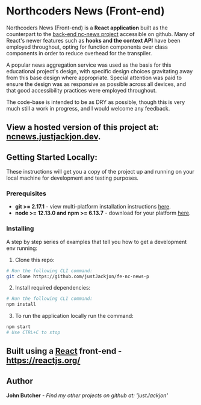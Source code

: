 # **Northcoders News (Front-end)**

Northcoders News (Front-end) is a **React application** built as the counterpart to the [back-end nc-news project](https://github.com/justJackjon/be-nc-news) accessible on github. Many of React's newer features such as **hooks and the context API** have been employed throughout, opting for function components over class components in order to reduce overhead for the transpiler.

A popular news aggregation service was used as the basis for this educational project's design, with specific design choices gravitating away from this base design where appropriate. Special attention was paid to ensure the design was as responsive as possible across all devices, and that good accessibility practices were employed throughout.

The code-base is intended to be as DRY as possible, though this is very much still a work in progress, and I would welcome any feedback.

## **View a hosted version of this project at: [ncnews.justjackjon.dev](https://ncnews.justjackjon.dev/).**



## Getting Started Locally:

These instructions will get you a copy of the project up and running on your local machine for development and testing purposes.

### Prerequisites

- **git >= 2.17.1** - view multi-platform installation instructions [here](https://git-scm.com/book/en/v2/Getting-Started-Installing-Git).
- **node >= 12.13.0 and npm >= 6.13.7** - download for your platform [here](https://nodejs.org/en/download/).

### Installing

A step by step series of examples that tell you how to get a development env running:

1. Clone this repo:

```bash
# Run the following CLI command:
git clone https://github.com/justJackjon/fe-nc-news-p
```

2. Install required dependencies:

```bash
# Run the following CLI command:
npm install
```

3. To run the application locally run the command:

```bash
npm start
# Use CTRL+C to stop
```



## Built using a [React](https://reactjs.org/) front-end - https://reactjs.org/



## Author

**John Butcher** - _Find my other projects on github at: 'justJackjon'_

